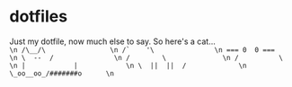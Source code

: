 # dotfiles

Just my dotfile, now much else to say. So here's a cat...
``                        \n
    /\__/\ 	              \n
   /`    '\               \n
 === 0  0 ===             \n
   \  --  /               \n
  /        \              \n
 /          \             \n
|            |            \n
 \  ||  ||  /             \n
  \_oo__oo_/#######o      \n
``
